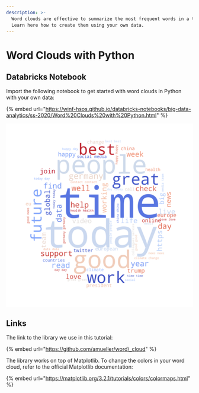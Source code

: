 ```yaml
---
description: >-
  Word clouds are effective to summarize the most frequent words in a text.
  Learn here how to create them using your own data.
---
```


# Word Clouds with Python

## Databricks Notebook

Import the following notebook to get started with word clouds in Python with your own data:

{% embed url="https://winf-hsos.github.io/databricks-notebooks/big-data-analytics/ss-2020/Word%20Clouds%20with%20Python.html" %}

![A word cloud generated with the Python library by Andreas M&#xFC;ller.](../../../.gitbook/assets/image%20%2855%29.png)

## Links

The link to the library we use in this tutorial:

{% embed url="https://github.com/amueller/word\_cloud" %}

The library works on top of Matplotlib. To change the colors in your word cloud, refer to the official Matplotlib documentation:

{% embed url="https://matplotlib.org/3.2.1/tutorials/colors/colormaps.html" %}



